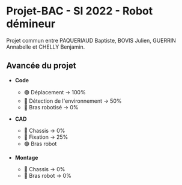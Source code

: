 # Projet-BAC -  SI 2022 - Robot démineur

Projet commun entre PAQUERIAUD Baptiste, BOVIS Julien, GUERRIN Annabelle et CHELLY Benjamin.

## Avancée du projet
- **Code**
  - 🟢 Déplacement → 100%
  - 🔵 Détection de l'environnement → 50%
  - 🔴 Bras robotisé → 0%

- **CAD**
  - 🔴 Chassis → 0%
  - 🔵 Fixation → 25%
  - 🟢 Bras robot

- **Montage**
  - 🔴 Chassis → 0%
  - 🔴 Bras robot → 0%
